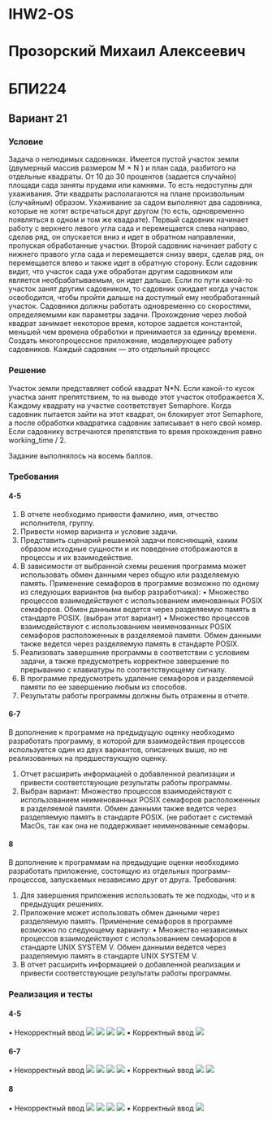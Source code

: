 # IHW2-OS
# Прозорский Михаил Алексеевич
# БПИ224
## Вариант 21
### Условие
Задача о нелюдимых садовниках. Имеется пустой участок земли (двумерный массив размером M × N ) и план сада, разбитого на отдельные квадраты. От 10 до 30 процентов (задается случайно) площади сада заняты прудами или камнями. То есть недоступны для ухаживания. Эти квадраты располагаются на плане произвольным (случайным) образом. Ухаживание за садом выполняют два садовника, которые не хотят встречаться друг другом (то есть, одновременно появляться в одном и том же квадрате). Первый садовник начинает работу с верхнего левого угла сада и перемещается слева направо, сделав ряд, он спускается вниз и идет в обратном направлении, пропуская обработанные участки. Второй садовник начинает работу с нижнего правого угла сада и перемещается снизу вверх, сделав ряд, он перемещается влево и также идет в обратную сторону. Если садовник видит, что участок сада уже обработан другим садовником или является необрабатываемым, он идет дальше. Если по пути какой-то участок занят другим садовником, то садовник ожидает когда участок освободится, чтобы пройти дальше на доступный ему необработанный участок. Садовники должны работать одновременно со скоростями, определяемыми как параметры задачи. Прохождение через любой квадрат занимает некоторое время, которое задается константой, меньшей чем времена обработки и принимается за единицу времени.
Создать многопроцессное приложение, моделирующее работу садовников.
Каждый садовник — это отдельный процесс

### Решение
Участок земли представляет собой квадрат N*N. Если какой-то кусок участка занят препятствием, то на выводе этот участок отображается X. Каждому квадрату на участке соответствует Semaphore. Когда садовник пытается зайти на этот квадрат, он блокирует этот Semaphore, а после обработки квадратика садовник записывает в него свой номер.
Если садовнику встречаются препятствия то время прохождения равно working_time / 2.

Задание выполнялось на восемь баллов.

### Требования
#### 4-5
1. В отчете необходимо привести фамилию, имя, отчество исполнителя, группу.
2. Привести номер варианта и условие задачи.
3. Представить сценарий решаемой задачи поясняющий, каким образом исходные сущности и их поведение отображаются в процессы
и их взаимодействие.
4. В зависимости от выбранной схемы решения программа может использовать обмен данными через общую или разделяемую память.
Применение семафоров в программе возможно по одному
из следующих вариантов (на выбор разработчика):
• Множество процессов взаимодействуют с использованием именованных POSIX семафоров. Обмен данными ведется через
разделяемую память в стандарте POSIX. (выбран этот вариант)
• Множество процессов взаимодействуют с использованием неименованных POSIX семафоров расположенных в разделяемой памяти. Обмен данными также ведется через разделяемую память в стандарте POSIX.
5. Реализовать завершение программы в соответствии с условием задачи, а также предусмотреть корректное завершение по прерыванию с клавиатуры по соответствующему сигналу.
6. В программе предусмотреть удаление семафоров и разделяемой
памяти по ее завершению любым из способов.
7. Результаты работы программы должны быть отражены в отчете.
#### 6-7
В дополнение к программе на предыдущую оценку необходимо разработать программу, в которой для взаимодействия
процессов используется один из двух вариантов, описанных
выше, но не реализованных на предшествующую оценку.
1. Отчет расширить информацией о добавленной реализации и привести
соответствующие результаты работы программы.
2. Выбран вариант: Множество процессов взаимодействуют с использованием неименованных POSIX семафоров расположенных в разделяемой памяти. Обмен данными также ведется через разделяемую память в стандарте POSIX. (не работает с системай MacOs, так как она не поддерживает неименованные семафоры.
#### 8
В дополнение к программам на предыдущие оценки необходимо разработать приложение, состоящую из отдельных программ–
процессов, запускаемых независимо друг от друга. Требования:
1. Для завершения приложения использовать те же подходы, что и в
предыдущих решениях.
2. Приложение может использовать обмен данными через разделяемую память. Применение семафоров в программе возможно по
следующему варианту:
• Множество независимых процессов взаимодействуют с использованием семафоров в стандарте UNIX SYSTEM V. Обмен данными ведется через разделяемую память в стандарте UNIX
SYSTEM V.
3. В отчет расширить информацией о добавленной реализации и привести соответствующие результаты работы программы.

### Реализация и тесты
#### 4-5
• Некорректный ввод
![](1.png)
![](2.png)
![](3.png)
![](4.png)
• Корректный ввод
![](5.png)
#### 6-7
• Некорректный ввод
![](6.png)
![](7.png)
![](8.png)
![](9.png)
• Корректный ввод
![](10.png)
![](11.png)
#### 8
• Некорректный ввод
![](12.png)
![](13.png)
![](14.png)
![](15.png)
• Корректный ввод
![](16.png)
